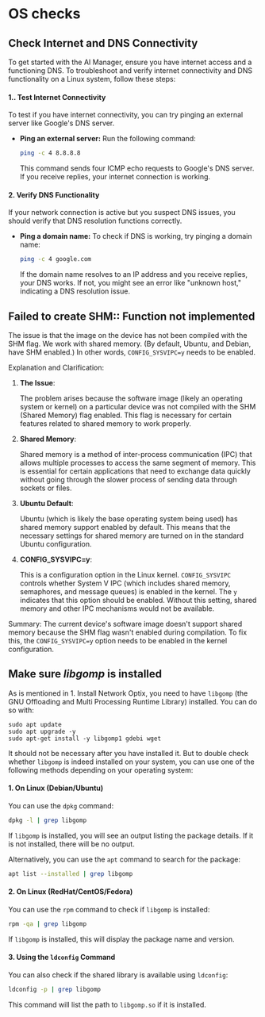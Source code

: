 # OS checks

## Check Internet and DNS Connectivity

To get started with the AI Manager, ensure you have internet access and a functioning DNS. To troubleshoot and verify internet connectivity and DNS functionality on a Linux system, follow these steps:

#### 1.. Test Internet Connectivity

To test if you have internet connectivity, you can try pinging an external server like Google's DNS server.

*   **Ping an external server:** Run the following command:

    ```bash
    ping -c 4 8.8.8.8
    ```

    This command sends four ICMP echo requests to Google's DNS server. If you receive replies, your internet connection is working.

#### 2. Verify DNS Functionality

If your network connection is active but you suspect DNS issues, you should verify that DNS resolution functions correctly.

*   **Ping a domain name:** To check if DNS is working, try pinging a domain name:

    ```bash
    ping -c 4 google.com
    ```

    If the domain name resolves to an IP address and you receive replies, your DNS works. If not, you might see an error like "unknown host," indicating a DNS resolution issue.

## **Failed to create SHM:: Function not implemented**

The issue is that the image on the device has not been compiled with the SHM flag. We work with shared memory. (By default, Ubuntu, and Debian, have SHM enabled.) In other words, `CONFIG_SYSVIPC=y` needs to be enabled.

Explanation and Clarification:

1.  **The Issue**:

    The problem arises because the software image (likely an operating system or kernel) on a particular device was not compiled with the SHM (Shared Memory) flag enabled. This flag is necessary for certain features related to shared memory to work properly.
2.  **Shared Memory**:

    Shared memory is a method of inter-process communication (IPC) that allows multiple processes to access the same segment of memory. This is essential for certain applications that need to exchange data quickly without going through the slower process of sending data through sockets or files.
3.  **Ubuntu Default**:

    Ubuntu (which is likely the base operating system being used) has shared memory support enabled by default. This means that the necessary settings for shared memory are turned on in the standard Ubuntu configuration.
4.  **CONFIG\_SYSVIPC=y**:

    This is a configuration option in the Linux kernel. `CONFIG_SYSVIPC` controls whether System V IPC (which includes shared memory, semaphores, and message queues) is enabled in the kernel. The `y` indicates that this option should be enabled. Without this setting, shared memory and other IPC mechanisms would not be available.

Summary: The current device's software image doesn't support shared memory because the SHM flag wasn't enabled during compilation. To fix this, the `CONFIG_SYSVIPC=y` option needs to be enabled in the kernel configuration.

## Make sure _libgomp_ is installed

As is mentioned in 1. Install Network Optix, you need to have `libgomp` (the GNU Offloading and Multi Processing Runtime Library)  installed. You can do so with:

```
sudo apt update
sudo apt upgrade -y
sudo apt-get install -y libgomp1 gdebi wget
```

It should not be necessary after you have installed it. But to double check whether `libgomp` is indeed installed on your system, you can use one of the following methods depending on your operating system:

#### 1. **On Linux (Debian/Ubuntu)**

You can use the `dpkg` command:

```bash
dpkg -l | grep libgomp
```

If `libgomp` is installed, you will see an output listing the package details. If it is not installed, there will be no output.

Alternatively, you can use the `apt` command to search for the package:

```bash
apt list --installed | grep libgomp
```

#### 2. **On Linux (RedHat/CentOS/Fedora)**

You can use the `rpm` command to check if `libgomp` is installed:

```bash
rpm -qa | grep libgomp
```

If `libgomp` is installed, this will display the package name and version.

#### 3. **Using the `ldconfig` Command**

You can also check if the shared library is available using `ldconfig`:

```bash
ldconfig -p | grep libgomp
```

This command will list the path to `libgomp.so` if it is installed.

